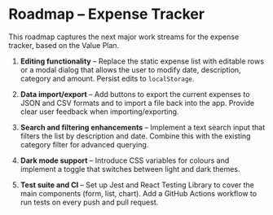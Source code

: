 # Roadmap – Expense Tracker

This roadmap captures the next major work streams for the expense
tracker, based on the Value Plan.

1. **Editing functionality** – Replace the static expense list with
   editable rows or a modal dialog that allows the user to modify
   date, description, category and amount.  Persist edits to
   `localStorage`.

2. **Data import/export** – Add buttons to export the current
   expenses to JSON and CSV formats and to import a file back into
   the app.  Provide clear user feedback when importing/exporting.

3. **Search and filtering enhancements** – Implement a text search
   input that filters the list by description and date.  Combine this
   with the existing category filter for advanced querying.

4. **Dark mode support** – Introduce CSS variables for colours and
   implement a toggle that switches between light and dark themes.

5. **Test suite and CI** – Set up Jest and React Testing Library to
   cover the main components (form, list, chart).  Add a GitHub
   Actions workflow to run tests on every push and pull request.